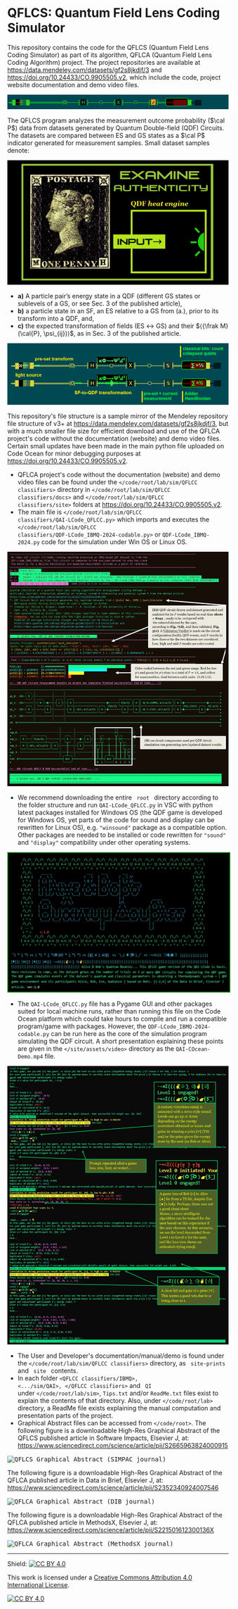 # QFLCS: Quantum Field Lens Coding Simulator  

This repository contains the code for the QFLCS (Quantum Field Lens Coding Simulator) as part of its algorithm, QFLCA (Quantum Field Lens Coding Algorithm) project.
The project repositories are available at https://data.mendeley.com/datasets/gf2s8jkdjf/3 and https://doi.org/10.24433/CO.9905505.v2, which include the code, project website documentation and demo video files.

<kbd> ![1D QDF circuit](1D-qdf-circuit.gif) </kbd> 

The QFLCS program analyzes the measurement outcome probability ($\cal P$) data from datasets generated by Quantum Double-field (QDF) Circuits. The datasets are compared between ES and GS states as a $\cal P$ indicator generated for measurement samples. Small dataset samples denote: 

<kbd> ![QDF_Demo Line](QDF_demo_line.gif) </kbd>

- **a)** A particle pair’s energy state in a QDF (different GS states or sublevels of a GS, or see Sec. 3 of the published article), <br>
- **b)** a particle state in an SF, an ES relative to a GS from (a.), prior to its transform into a QDF, and, <br>
- **c)** the expected transformation of fields (ES $\longleftrightarrow$ GS) and their $⟨{\frak M}(\cal{P}, \psi_{ij})⟩$, as in Sec. 3 of the published article.

<kbd> ![k-trans-QDF-P-measure-IN](k-trans-QDF-P-measure-IN.png) </kbd>

This repository's file structure is a sample mirror of the Mendeley repository file structure of v3+ at https://data.mendeley.com/datasets/gf2s8jkdjf/3, but with a much smaller file size for efficient download and use of the QFLCA project's code without the documentation (website) and demo video files. Certain small updates have been made in the main python file uploaded on Code Ocean for minor debugging purposes at https://doi.org/10.24433/CO.9905505.v2. 

* QFLCA project's code without the documentation (website) and demo video files can be found under the <code></code/root/lab/sim/QFLCC classifiers></code> directory in <code></code/root/lab/sim/QFLCC classifiers/docs></code> and <code></code/root/lab/sim/QFLCC classifiers/site></code> folders at https://doi.org/10.24433/CO.9905505.v2.
* The main file is <code></code/root/lab/sim/QFLCC classifiers/QAI-LCode_QFLCC.py></code> which imports and executes the <code></code/root/lab/sim/QFLCC classifiers/QDF-LCode_IBMQ-2024-codable.py></code> or <code>QDF-LCode_IBMQ-2024.py</code> code for the simulation under Win OS or Linux OS.  

<kbd> ![QDF_Circuit_and Dataset Analysis](QDF_circuit_screenshot.jpg) </kbd>
* We recommend downloading the entire <code> root </code> directory according to the folder structure and run <code>QAI-LCode_QFLCC.py</code> in VSC with python latest packages installed for Windows OS (the QDF game is developed for Windows OS, yet parts of the code for sound and display can be rewritten for Linux OS), e.g. <code>"winsound"</code> package as a compatible option. 
Other packages are needed to be installed or code rewritten for <code>"sound"</code> and <code>"display"</code> compatibility under other operating systems. 

<kbd> <img src="Alice_Bob_Qauntum-Doubles.gif" style="border: 2px solid green" target="_blank" /> </kbd>
 
* The <code>QAI-LCode_QFLCC.py</code> file has a Pygame GUI and other packages suited for local machine runs, rather than running this file on the Code Ocean platform which could take hours to compile and run a compatible program/game with packages. 
However, the <code>QDF-LCode_IBMQ-2024-codable.py</code> can be run here as the core of the simulation program simulating the QDF circuit. 
A short presentation explaining these points are given in the <code></site/assets/video></code> directory as the <code>QAI-COcean-Demo.mp4</code> file.

<kbd> ![QDF Game Scores Screenshot](QDF_game_screenshot.jpg) </kbd>

* The User and Developer's documentation/manual/demo is found under the <code></code/root/lab/sim/QFLCC&nbsp;classifiers></code> directory, as <code> site-prints </code> and <code> site </code> contents.
* In each folder <code><QFLCC classifiers/IBMQ>, <.../sim/QAI>, </QFLCC classifiers></code> and <code> QI </code> under <code></code/root/lab/sim></code>, <code>Tips.txt</code> and/or <code>ReadMe.txt</code> files exist to explain the contents of that directory. Also, under <code></code/root/lab></code> directory, a ReadMe file exists explaining the manual computation and presentation parts of the project.
* Graphical Abstract files can be accessed from <code></code/root></code>. The following figure is a downloadable High-Res Graphical Abstract of the QFLCS published article in Software Impacts, Elsevier J, at: https://www.sciencedirect.com/science/article/pii/S2665963824000915 


<kbd> ![QFLCS Graphical Abstract (SIMPAC journal)](./root/SIMPAC_GAbstract.jpg) </kbd>

The following figure is a downloadable High-Res Graphical Abstract of the QFLCA published article in Data in Brief, Elsevier J, at: https://www.sciencedirect.com/science/article/pii/S2352340924007546

<kbd> ![QFLCA Graphical Abstract (DIB journal)](./root/DIB_GAbstract.png) </kbd>

The following figure is a downloadable High-Res Graphical Abstract of the QFLCA published article in MethodsX, Elsevier J, at: https://www.sciencedirect.com/science/article/pii/S221501612300136X

<kbd> ![QFLCA Graphical Abstract (MethodsX journal)](./root/MethX_GAbstract.png) </kbd>

<hr />

Shield: [![CC BY 4.0][cc-by-shield]][cc-by]

This work is licensed under a
[Creative Commons Attribution 4.0 International License][cc-by].

[![CC BY 4.0][cc-by-image]][cc-by]

[cc-by]: http://creativecommons.org/licenses/by/4.0/
[cc-by-image]: https://i.creativecommons.org/l/by/4.0/88x31.png
[cc-by-shield]: https://img.shields.io/badge/License-CC%20BY%204.0-lightgrey.svg
